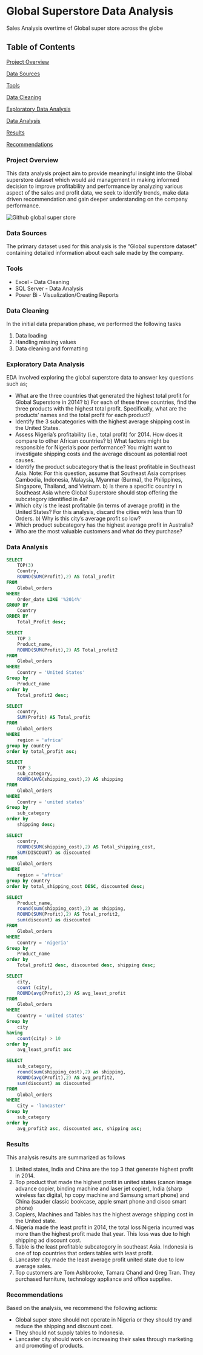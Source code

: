 # Global Superstore Data Analysis
Sales Analysis overtime of Global super store across the globe

## Table of Contents

[Project Overview](#project-overview)

[Data Sources](#data-sources)

[Tools](#tools)

[Data Cleaning](#data-cleaning)

[Exploratory Data Analysis](#exploratory-data-analysis)

[Data Analysis](#data-analysis)

[Results](#results)

[Recommendations](#recommendations)

### Project Overview

This data analysis project aim to provide meaningful insight into the Global superstore dataset which would aid management in making informed decision to improve profitability and performance by analyzing various aspect of the sales and profit data, we seek to identify trends, make data driven recommendation and gain deeper understanding on the company performance.

![Github global super store](https://github.com/user-attachments/assets/a2b6ab0a-171d-491e-83dd-90ebb5e0d6d3)


### Data Sources

The primary dataset used for this analysis is the “Global superstore dataset” containing detailed information about each sale made by the company.

### Tools

- Excel - Data Cleaning
- SQL Server - Data Analysis
- Power Bi - Visualization/Creating Reports

### Data Cleaning

In the initial data preparation phase, we performed the following tasks
1.	Data loading
2.	Handling missing values
3.	Data cleaning and formatting 

### Exploratory Data Analysis 

EDA Involved exploring the global superstore data to answer key questions such as;
- What are the three countries that generated the highest total profit for Global Superstore in 2014? b) For each of these three countries, find the three products with the highest 
total profit. Specifically, what are the products’ names and the total profit for each product? 
- Identify the 3 subcategories with the highest average shipping cost in the United States. 
- Assess Nigeria’s profitability (i.e., total profit) for 2014. How does it compare to other African countries? b) What factors might be responsible for Nigeria’s poor performance? You might want to investigate shipping costs and the average discount as potential root causes.
- Identify the product subcategory that is the least profitable in Southeast Asia. Note: For this question, assume that Southeast Asia comprises Cambodia, Indonesia, Malaysia, Myanmar (Burma), the Philippines, Singapore, Thailand, and Vietnam. b) Is there a specific country i n Southeast Asia where Global Superstore should stop offering the subcategory identified in 4a? 
- Which city is the least profitable (in terms of average profit) in the United States? For this analysis, discard the cities with less than 10 Orders. b) Why is this city’s average profit so low? 
- Which product subcategory has the highest average profit in Australia?
- Who are the most valuable customers and what do they purchase?

### Data Analysis

```sql
SELECT 
	TOP(3) 
	Country,
	ROUND(SUM(Profit),2) AS Total_profit
FROM 
	Global_orders
WHERE
	Order_date LIKE '%2014%'
GROUP BY
	Country
ORDER BY
	Total_Profit desc;
```
```sql
SELECT
	TOP 3
	Product_name,
	ROUND(SUM(Profit),2) AS Total_profit2
FROM
	Global_orders
WHERE
	Country = 'United States'
Group by
	Product_name
order by
	Total_profit2 desc;
```
```sql
SELECT
	country,
	SUM(Profit) AS Total_profit
FROM
	Global_orders
WHERE
	region = 'africa'
group by country
order by total_profit asc;
```
```sql
SELECT
	TOP 3
	sub_category,
	ROUND(AVG(shipping_cost),2) AS shipping
FROM
	Global_orders
WHERE
	Country = 'united states'
Group by
	sub_category
order by
	shipping desc;
```
```sql
SELECT
	country,
	ROUND(SUM(shipping_cost),2) AS Total_shipping_cost,
	SUM(DISCOUNT) as discounted
FROM
	Global_orders
WHERE
	region = 'africa'
group by country
order by total_shipping_cost DESC, discounted desc;
```
```sql
SELECT
	Product_name,
	round(sum(shipping_cost),2) as shipping,
	ROUND(SUM(Profit),2) AS Total_profit2,
	sum(discount) as discounted
FROM
	Global_orders
WHERE
	Country = 'nigeria'
Group by
	Product_name
order by
	Total_profit2 desc, discounted desc, shipping desc;
```
```sql
SELECT
	city,
	count (city),
	ROUND(avg(Profit),2) AS avg_least_profit
FROM
	Global_orders
WHERE
	Country = 'united states'
Group by
	city
having
	count(city) > 10
order by
	avg_least_profit asc
```
```sql
SELECT
	sub_category,
	round(sum(shipping_cost),2) as shipping,
	ROUND(avg(Profit),2) AS avg_profit2,
	sum(discount) as discounted
FROM
	Global_orders
WHERE
	City = 'lancaster'
Group by
	sub_category
order by
	avg_profit2 asc, discounted asc, shipping asc;
```

### Results

This analysis results are summarized as follows
1.	United states, India and China are the top 3 that generate highest profit in 2014.
2.	Top product that made the highest profit in united states (canon image advance copier, binding machine and laser jet copier), India (sharp wireless fax digital, hp copy machine and Samsung smart phone) and China (sauder classic bookcase, apple smart phone and cisco smart phone)
3.	Copiers, Machines and Tables has the highest average shipping cost in the United state.
4.	Nigeria made the least profit in 2014, the total loss Nigeria incurred was more than the highest profit made that year. This loss was due to high shipping ad discount cost.
5.	Table is the least profitable subcategory in southeast Asia. Indonesia is one of top countries that orders tables with least profit.
6.	Lancaster city made the least average profit united state due to low average sales.
7.	Top customers are Tom Ashbrooke, Tamara Chand and Greg Tran. They purchased furniture, technology appliance and office supplies.

### Recommendations

Based on the analysis, we recommend the following actions:
- Global super store should not operate in Nigeria or they should try and reduce the shipping and discount cost.
- They should not supply tables to Indonesia.
- Lancaster city should work on increasing their sales through marketing and promoting of products.









